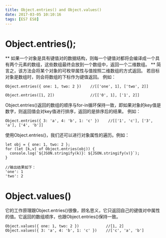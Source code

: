 ```yaml
---
title: Object.entries() and Object.values()
date: 2017-03-05 10:10:16
tags: [ES7 ES8]
---
```


# Object.entries();
** 如果一个对象是具有键值对的数据结构，则每一个键值对都将会编译成一个具有两个元素的数组，这些数组最终会放到一个数组中，返回一个二维数组。 **
简言之，该方法会将某个对象的可枚举属性与值按照二维数组的方式返回。
若目标对象是数组时，则会将数组的下标作为键值返回。
例如：
```
Object.entries({ one: 1, two: 2 })    //[['one', 1], ['two', 2]]

Object.entries([1, 2])                //[['0', 1], ['1', 2]]
```

Object.entries()返回的数组的顺序与for-in循环保持一致，即如果对象的key值是数字，则返回值会对key值进行排序，返回的是排序后的结果。
例如：
```
Object.entries({ 3: 'a', 4: 'b', 1: 'c' })    //[['1', 'c'], ['3', 'a'], ['4', 'b']]
```

使用Object.entries()，我们还可以进行对象属性的遍历。例如：
```
let obj = { one: 1, two: 2 };
for (let [k,v] of Object.entries(obj)) {
  console.log(`${JSON.stringify(k)}: ${JSON.stringify(v)}`);
}

//输出结果如下：
'one': 1
'two': 2
```

# Object.values()

它的工作原理跟Object.entries()很像，顾名思义，它只返回自己的键值对中属性的值。它返回的数组顺序，也跟Object.entries()保持一致。

```
Object.values({ one: 1, two: 2 })            //[1, 2]
Object.values({ 3: 'a', 4: 'b', 1: 'c' })    //['c', 'a', 'b']
```
